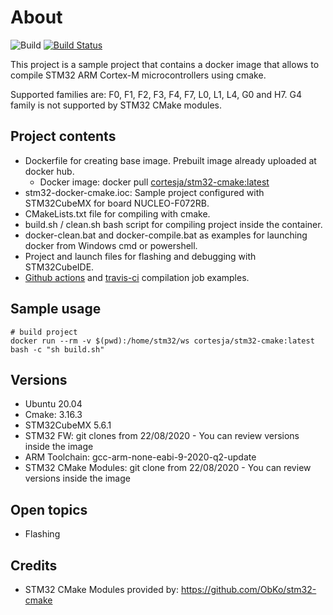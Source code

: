 # About

![Build](https://github.com/jorgeacortes/stm32-cmake-docker/workflows/Build/badge.svg)
[![Build Status](https://travis-ci.org/jorgeacortes/stm32-cmake-docker.svg?branch=master)](https://travis-ci.org/jorgeacortes/stm32-cmake-docker)

This project is a sample project that contains a docker image that allows to compile STM32 ARM Cortex-M microcontrollers using cmake.

Supported families are: F0, F1, F2, F3, F4, F7, L0, L1, L4, G0 and H7.
G4 family is not supported by STM32 CMake modules.

## Project contents

* Dockerfile for creating base image. Prebuilt image already uploaded at docker hub.
  * Docker image: docker pull [cortesja/stm32-cmake:latest](https://hub.docker.com/r/cortesja/stm32-cmake)
* stm32-docker-cmake.ioc: Sample project configured with STM32CubeMX for board NUCLEO-F072RB.
* CMakeLists.txt file for compiling with cmake.
* build.sh / clean.sh bash script for compiling project inside the container.
* docker-clean.bat and docker-compile.bat as examples for launching docker from Windows cmd or powershell.
* Project and launch files for flashing and debugging with STM32CubeIDE.
* [Github actions](.github/workflows/build.yml) and [travis-ci](.travis.yml) compilation job examples.

## Sample usage

```
# build project
docker run --rm -v $(pwd):/home/stm32/ws cortesja/stm32-cmake:latest bash -c "sh build.sh"
```

## Versions

* Ubuntu 20.04
* Cmake: 3.16.3
* STM32CubeMX 5.6.1
* STM32 FW: git clones from 22/08/2020 - You can review versions inside the image
* ARM Toolchain: gcc-arm-none-eabi-9-2020-q2-update
* STM32 CMake Modules: git clone from 22/08/2020 - You can review versions inside the image

## Open topics

* Flashing

## Credits

* STM32 CMake Modules provided by: https://github.com/ObKo/stm32-cmake
